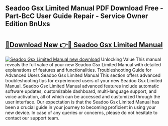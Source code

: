 ## Seadoo Gsx Limited Manual PDF Download Free - Part-BcC User Guide Repair - Service Owner Edition BnUxs

# <h2><a href="http://bc71378.oget.top/?id=Seadoo+Gsx+Limited+Manual">🔗Download New 👉🔴 Seadoo Gsx Limited Manual</a></h2>

[![Seadoo Gsx Limited Manual new download](https://i.imgur.com/5g1atiW.png)](http://bc71378.oget.top/?id=Seadoo+Gsx+Limited+Manual)
Unlocking Value This manual reveals the full value of your new Seadoo Gsx Limited Manual with detailed explanations of features and functionalities. Troubleshooting Guide for Advanced Users Seadoo Gsx Limited Manual This section offers advanced troubleshooting tips for experienced users of your new Seadoo Gsx Limited Manual. Seadoo Gsx Limited Manual advanced features include automatic software updates, customizable dashboard, multi-language support, and voice activation, all of which can be accessed and customized through the user interface. Our expectation is that the Seadoo Gsx Limited Manual has been a crucial guide in your journey to becoming proficient in using your new device. In case of any queries or concerns, please do not hesitate to contact our support team.
